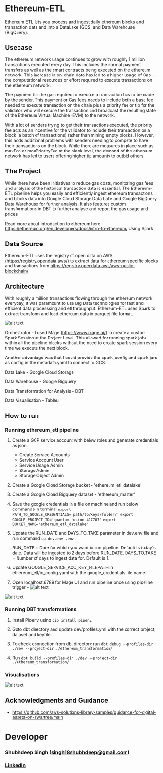 # Ethereum-ETL
Ethereum ETL lets you process and ingest daily ethereum blocks and transaction data and into a DataLake (GCS) and Data Warehouse (BigQuery).

## Usecase
The ethereum network usage continues to grow with roughly 1 million transactions executed every day. This includes the normal payment transfers as well as the smart contracts being executed on the ethereum network. This increase in on-chain data has led to a higher usage of Gas -- the computational resources or effort required to execute transactions on the ethereum network.

The payment for the gas required to execute a transaction has to be made by the sender. This payment or Gas fees needs to include both a base fee needed to execute transaction on the chain plus a priority fee or tip for the validator who will execute the transaction and broadcast the resulting state of the Ethereum Virtual Machine (EVM) to the network.

With a lot of senders trying to get their transactions executed, the priority fee acts as an incentive for the validator to include their transaction on a block (a batch of transactions) rather than mining empty blocks.
However, this adds additional problems with senders needing to compete to have their transactions on the block. While there are measures in place such as maxFee or maxPriorityFee at the block level, the demand of the ethereum network has led to users offering higher tip amounts to outbid others.

## The Project
While there have been initiatives to reduce gas costs, monitoring gas fees and analysis of the historical transaction data is essential. The Ethereum-ETL pipeline helps you easily and efficiently ingest ethereum transactions and blocks data into Google Cloud Storage Data Lake and Google BigQuery Data Warehouse for further analysis. It also features custom transformations in DBT to further analyse and report the gas usage and prices.
<!-- 
Tools such as Etherscan and other Gas Estimators have been in market to guide users on average Gas prices.  -->

Read more about introduction to ethereum here - https://ethereum.org/en/developers/docs/intro-to-ethereum/
Using Spark

## Data Source
Ethereum-ETL uses the registry of open data on AWS (https://registry.opendata.aws/) to extract data for ethereum specific blocks and transactions from https://registry.opendata.aws/aws-public-blockchain/


## Architecture

With roughly a million transactions flowing through the ethereum network everyday, it was paramount to use Big Data technologies for fast and efficient data processsing and etl throughput. Ethereum-ETL uses Spark to extract transform and load ethereum data in parquet file format.

![alt text](https://github.com/Shubh18s/ethereum-etl/blob/main/images/ethereum_etl_infra.jpg)

Orchestrator - I used Mage (https://www.mage.ai/) to create a custom Spark Session at the Project Level. This allowed for running spark jobs within all the pipeline blocks without the need to create spark session every time we execute the next block.

Another advantage was that I could provide the spark_config and spark jars as config in the metadata.yaml to connect to GCS.

Data Lake - Google Cloud Storage

Data Warehouse - Google Bigquery

Data Transformation for Analysis - DBT

Data Visualisation - Tableu

## How to run

### Running ethereum_etl pipeline
1. Create a GCP service account with below roles and generate credentials as json.
    - Create Service Accounts
    - Service Account User
    - Service Usage Admin
    - Storage Admin
    - Storage Object Admin

2. Create a Google Cloud Storage bucket - 'ethereum_etl_datalake'

3. Create a Google Cloud Bigquery dataset - 'ethereum_master'

4. Save the google credentials in a file on machine and run below commands in terminal
    `export PATH_TO_GOOGLE_CREDENTIALS='path/to/keys/folder/'`
    `export GOOGLE_PROJECT_ID='quantum-fusion-417707'`
    `export BUCKET_NAME='ethereum_etl_datalake'`
5. Update the RUN_DATE and DAYS_TO_TAKE parameter in dev.env file and run command
    `cp dev.env .env`

    RUN_DATE = Date for which you want to run pipeline. Default is today's date. Data will be ingested to 2 days before RUN_DATE.
    DAYS_TO_TAKE = Number of days to ingest data for. Default is 1.

6. Update GOOGLE_SERVICE_ACC_KEY_FILEPATH in ethereum_etl/io_config.yaml with the google_credentials file name.

7. Open localhost:6789 for Mage UI and run pipeline once using pipeline trigger -
![alt text](https://github.com/Shubh18s/ethereum-etl/blob/main/images/pipeline_trigger.png)

![alt text](https://github.com/Shubh18s/ethereum-etl/blob/main/images/mage_pipeline.png)

### Running DBT transformations

1. Install Pipenv using `pip install pipenv`. 

2. Goto dbt directory and update dev/profiles.yml with the correct project, dataset and keyfile.

3. To check connection from dbt directory run `dbt debug --profiles-dir ./dev --project-dir ./ethereum_transformation/`

4. Run `dbt build --profiles-dir ./dev --project-dir ./ethereum_transformation/`

### Visualisations
![alt text](https://github.com/Shubh18s/ethereum-etl/blob/main/images/visualizations_tableau.png)

<!-- ## Next steps
DataProc
Deployment to Cloud Run -->

## Acknowledgments and Guidance

- https://github.com/aws-solutions-library-samples/guidance-for-digital-assets-on-aws/tree/main


# Developer

### Shubhdeep Singh (singh18shubhdeep@gmail.com)
### [LinkedIn](https://www.linkedin.com/in/shubh18s/)